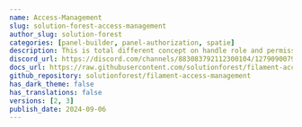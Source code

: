 ```yaml
---
name: Access-Management
slug: solution-forest-access-management
author_slug: solution-forest
categories: [panel-builder, panel-authorization, spatie]
description: This is total different concept on handle role and permission. A RBAC permission control through spatie/laravel-permission.
discord_url: https://discord.com/channels/883083792112300104/1279090079817535529
docs_url: https://raw.githubusercontent.com/solutionforest/filament-access-management/2.x/README.md
github_repository: solutionforest/filament-access-management
has_dark_theme: false
has_translations: false
versions: [2, 3]
publish_date: 2024-09-06
---
```

